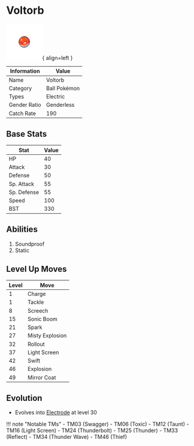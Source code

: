 # Voltorb

![Voltorb](../images/pokemon/100.png){ align=left }

| Information | Value |
|------------|--------|
| Name | Voltorb |
| Category | Ball Pokémon |
| Types | Electric |
| Gender Ratio | Genderless |
| Catch Rate | 190 |

## Base Stats

| Stat | Value |
|------|-------|
| HP | 40 |
| Attack | 30 |
| Defense | 50 |
| Sp. Attack | 55 |
| Sp. Defense | 55 |
| Speed | 100 |
| BST | 330 |

## Abilities
1. Soundproof
2. Static

## Level Up Moves
| Level | Move |
|-------|------|
| 1 | Charge |
| 1 | Tackle |
| 8 | Screech |
| 15 | Sonic Boom |
| 21 | Spark |
| 27 | Misty Explosion |
| 32 | Rollout |
| 37 | Light Screen |
| 42 | Swift |
| 46 | Explosion |
| 49 | Mirror Coat |

## Evolution
- Evolves into [Electrode](101-electrode.md) at level 30

!!! note "Notable TMs"
    - TM03 (Swagger)
    - TM06 (Toxic)
    - TM12 (Taunt)
    - TM16 (Light Screen)
    - TM24 (Thunderbolt)
    - TM25 (Thunder)
    - TM33 (Reflect)
    - TM34 (Thunder Wave)
    - TM46 (Thief)
